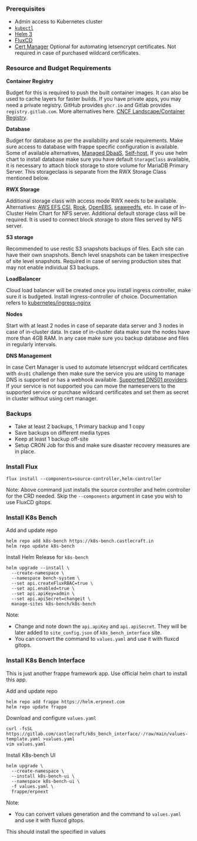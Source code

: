 ### Prerequisites

- Admin access to Kubernetes cluster
- [`kubectl`](https://kubernetes.io/docs/tasks/tools/)
- [Helm 3](https://helm.sh)
- [FluxCD](https://fluxcd.io)
- [Cert Manager](https://cert-manager.io) Optional for automating letsencrypt certificates. Not required in case of purchased wildcard certificates.

### Resource and Budget Requirements

**Container Registry**

Budget for this is required to push the built container images. It can also be used to cache layers for faster builds. If you have private apps, you may need a private registry. GitHub provides `ghcr.io` and Gitlab provides `registry.gitlab.com`. More alternatives here. [CNCF Landscape/Container Registry](https://landscape.cncf.io/card-mode?category=container-registry&grouping=category).

**Database**

Budget for database as per the availability and scale requirements. Make sure access to database with frappe specific configuration is available. Some of available alternatives, [Managed DbaaS](<https://github.com/frappe/frappe/wiki/Using-Frappe-with-Amazon-RDS-(or-any-other-DBaaS)>), [Self-host](https://github.com/frappe/frappe/wiki/Setup-MariaDB-Server), If you use helm chart to install database make sure you have default `StorageClass` available, it is necessary to attach block storage to store volume for MariaDB Primary Server. This storageclass is separate from the RWX Storage Class mentioned below.

**RWX Storage**

Additional storage class with access mode RWX needs to be available. Alternatives: [AWS EFS CSI](https://docs.aws.amazon.com/eks/latest/userguide/efs-csi.html), [Rook](https://rook.io), [OpenEBS](https://openebs.io), [seaweedfs](https://github.com/seaweedfs/seaweedfs-operator), etc. In case of In-Cluster Helm Chart for NFS server. Additional default storage class will be required. It is used to connect block storage to store files served by NFS server.

**S3 storage**

Recommended to use restic S3 snapshots backups of files. Each site can have their own snapshots. Bench level snapshots can be taken irrespective of site level snapshots. Required in case of serving production sites that may not enable individual S3 backups.

**LoadBalancer**

Cloud load balancer will be created once you install ingress controller, make sure it is budgeted. Install ingress-controller of choice. Documentation refers to [kubernetes/ingress-nginx](https://kubernetes.github.io/ingress-nginx)

**Nodes**

Start with at least 2 nodes in case of separate data server and 3 nodes in case of in-cluster data. In case of in-cluster data make sure the nodes have more than 4GB RAM. In any case make sure you backup database and files in regularly intervals.

**DNS Management**

In case Cert Manager is used to automate letsencrypt wildcard certificates with `dns01` challenge then make sure the service you are using to manage DNS is supported or has a webhook available. [Supported DNS01 providers](https://cert-manager.io/docs/configuration/acme/dns01/#supported-dns01-providers). If your service is not supported you can move the nameservers to the supported service or purchase wildcard certificates and set them as secret in cluster without using cert manager.

### Backups

- Take at least 2 backups, 1 Primary backup and 1 copy
- Save backups on different media types
- Keep at least 1 backup off-site
- Setup CRON Job for this and make sure disaster recovery measures are in place.

### Install Flux

```shell
flux install --components=source-controller,helm-controller
```

Note: Above command just installs the source controller and helm controller for the CRD needed. Skip the `--components` argument in case you wish to use FluxCD gitops.

### Install K8s Bench

Add and update repo

```shell
helm repo add k8s-bench https://k8s-bench.castlecraft.in
helm repo update k8s-bench
```

Install Helm Release for `k8s-bench`

```shell
helm upgrade --install \
  --create-namespace \
  --namespace bench-system \
  --set api.createFluxRBAC=true \
  --set api.enabled=true \
  --set api.apiKey=admin \
  --set api.apiSecret=changeit \
  manage-sites k8s-bench/k8s-bench
```

Note:

- Change and note down the `api.apiKey` and `api.apiSecret`. They will be later added to `site_config.json` of `k8s_bench_interface` site.
- You can convert the command to `values.yaml` and use it with fluxcd gitops.

### Install K8s Bench Interface

This is just another frappe framework app. Use official helm chart to install this app.

Add and update repo

```shell
helm repo add frappe https://helm.erpnext.com
helm repo update frappe
```

Download and configure `values.yaml`

```shell
curl -fsSL https://gitlab.com/castlecraft/k8s_bench_interface/-/raw/main/values-template.yaml >values.yaml
vim values.yaml
```

Install K8s-bench UI

```shell
helm upgrade \
  --create-namespace \
  --install k8s-bench-ui \
  --namespace k8s-bench-ui \
  -f values.yaml \
  frappe/erpnext
```

Note:

- You can convert values generation and the command to `values.yaml` and use it with fluxcd gitops.

This should install the specified in values
